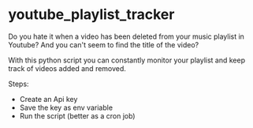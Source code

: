 # youtube_playlist_tracker

Do you hate it when a video has been deleted from your music playlist in Youtube?
And you can't seem to find the title of the video? 

With this python script you can constantly monitor your playlist and keep track of videos added and removed.

Steps:
* Create an Api key
* Save the key as env variable
* Run the script (better as a cron job)
